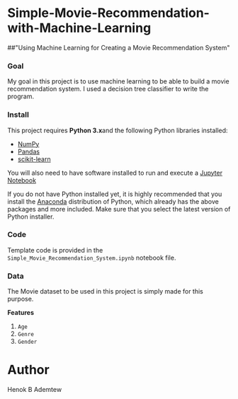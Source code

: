 # Simple-Movie-Recommendation-with-Machine-Learning
##"Using Machine Learning for Creating a Movie Recommendation System"

### Goal
My goal in this project is to use machine learning to be able to build a movie recommendation system. I used a decision tree classifier to write the program.


### Install

This project requires **Python 3.x**and the following Python libraries installed:

- [NumPy](http://www.numpy.org/)
- [Pandas](http://pandas.pydata.org/)
- [scikit-learn](http://scikit-learn.org/stable/)


You will also need to have software installed to run and execute a [Jupyter Notebook](http://ipython.org/notebook.html)

If you do not have Python installed yet, it is highly recommended that you install the [Anaconda](http://continuum.io/downloads) distribution of Python, which already has the above packages and more included. Make sure that you select the latest version of Python installer.

### Code

Template code is provided in the `Simple_Movie_Recommendation_System.ipynb` notebook file.


### Data

The Movie dataset to be used in this project is simply made for this purpose.

**Features**
1.  `Age`
2. `Genre`
3. `Gender`
# Author

Henok B Ademtew
